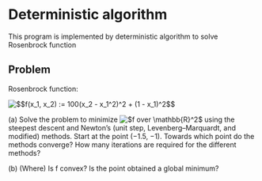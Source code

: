 # Deterministic algorithm

This program is implemented by deterministic algorithm to solve Rosenbrock function

## Problem

Rosenbrock function:<br>

<img src="https://latex.codecogs.com/gif.latex?$$f(x_1,&space;x_2)&space;:=&space;100(x_2&space;-&space;x_1^2)^2&space;&plus;&space;(1&space;-&space;x_1)^2$$" title="$$f(x_1, x_2) := 100(x_2 - x_1^2)^2 + (1 - x_1)^2$$" />

(a) Solve the problem to minimize <img src="https://latex.codecogs.com/gif.latex?$f&space;over&space;\mathbb{R}^2$" title="$f over \mathbb{R}^2$" /> using the steepest descent and Newton’s (unit step, Levenberg–Marquardt, and modified) methods. Start at the point (−1.5, −1). Towards which point do the methods converge? How many iterations are required for the different methods?

(b) (Where) Is f convex? Is the point obtained a global minimum?
